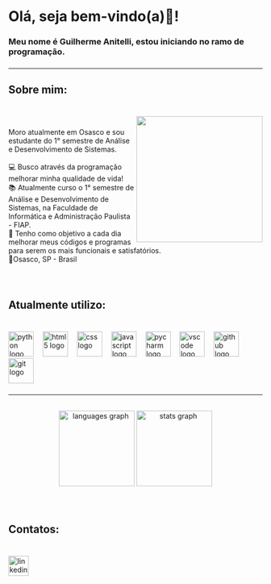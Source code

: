 <h1 align="left">Olá, seja bem-vindo(a)👋!</h1>

<h3 align="left">Meu nome é Guilherme Anitelli, estou iniciando no ramo de programação.</h3>

###
------


<h2 align="left">Sobre mim:</h2>

###

<br clear="both">

<img align="right" height="250" src="https://cdn.pixabay.com/photo/2016/12/26/08/41/coding-1931667_1280.png"  />

###

<p align="left">Moro atualmente em Osasco e sou estudante do 1° semestre de Análise e Desenvolvimento de Sistemas.<br><br>💻 Busco através da programação melhorar minha qualidade de vida!<br>📚 Atualmente curso o 1° semestre de Análise e Desenvolvimento de Sistemas, na Faculdade de Informática e Administração Paulista - FIAP. <br>🎯 Tenho como objetivo a cada dia melhorar meus códigos e programas para serem os mais funcionais e satisfatórios.<br>📍Osasco, SP - Brasil</p>

###

<br clear="both">

<h2 align="left">Atualmente utilizo:</h2>

###

<br clear="both">

<div align="left">
  <img src="https://skillicons.dev/icons?i=py" height="50" alt="python logo"  />
  <img width="10" />
  <img src="https://skillicons.dev/icons?i=html" height="50" alt="html5 logo"  />
  <img width="10" />
  <img src="https://skillicons.dev/icons?i=css" height="50" alt="css logo"  />
  <img width="10" />
  <img src="https://cdn.simpleicons.org/javascript/F7DF1E" height="50" alt="javascript logo"  />
  <img width="10" />
  <img src="https://skillicons.dev/icons?i=pycharm" height="50" alt="pycharm logo"  />
  <img width="10" />
  <img src="https://skillicons.dev/icons?i=vscode" height="50" alt="vscode logo"  />
  <img width="10" />
  <img src="https://skillicons.dev/icons?i=github" height="50" alt="github logo"  />
  <img width="10" />
  <img src="https://skillicons.dev/icons?i=git" height="50" alt="git logo"  />
</div>

###
------
<br clear="both">

<div align="center">
  <img src="https://github-readme-stats.vercel.app/api/top-langs?username=guilhermeanitelli&locale=pt-br&hide_title=false&layout=compact&card_width=320&langs_count=5&theme=radical&hide_border=false&order=2" height="150" alt="languages graph" /> 
  <img src="https://github-readme-stats.vercel.app/api?username=guilhermeanitelli&hide_title=false&hide_rank=false&show_icons=true&include_all_commits=true&count_private=true&disable_animations=false&theme=radical&locale=pt-br&hide_border=false&order=1" height="150" alt="stats graph"  />
</div>

###

<br clear="both">

<h2 align="left">Contatos:</h2>

###

<br clear="both">

<div align="left">
  <a href="https://linkedin.com/in/guilherme-anitelli" target="_blank">
    <img src="https://img.shields.io/static/v1?message=LinkedIn&logo=linkedin&label=&color=0077B5&logoColor=white&labelColor=&style=for-the-badge" height="40" alt="linkedin logo"  />
  </a>
</div>

###
